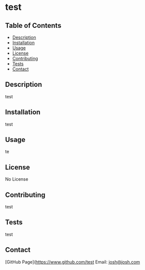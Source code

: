 # test

  ## Table of Contents

  * [Description](#description)
  * [Installation](#installation)
  * [Usage](#usage)
  * [License](#license)
  * [Contributing](#contributing)
  * [Tests](#tests)
  * [Contact](#contact)
  
  ## Description
  test

  ## Installation
  test

  ## Usage 
  te

  ## License
  No License

  ## Contributing 
  test

  ## Tests 
  test

  ## Contact 
  [GitHub Page](https://www.github.com/test
  Email: josh@josh.com
